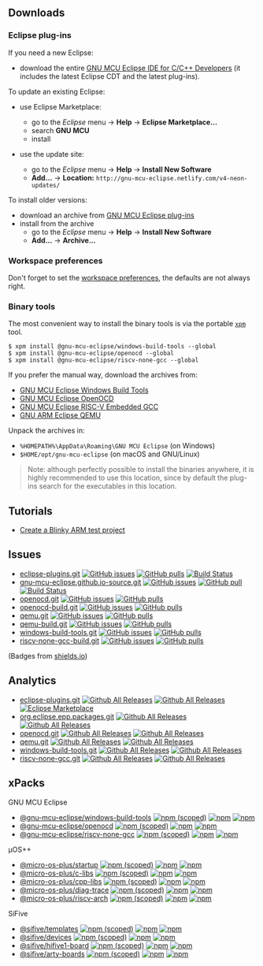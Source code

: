 ## Downloads

### Eclipse plug-ins

If you need a new Eclipse:

* download the entire [GNU MCU Eclipse IDE for C/C++ Developers](https://github.com/gnu-mcu-eclipse/org.eclipse.epp.packages/releases) (it includes the latest Eclipse CDT and the latest plug-ins).

To update an existing Eclipse:

* use Eclipse Marketplace:
  * go to the _Eclipse_ menu → **Help** → **Eclipse Marketplace...**
  * search **GNU MCU** 
  * install
  
* use the update site:
  * go to the _Eclipse_ menu → **Help** → **Install New Software**
  * **Add...** → **Location:** `http://gnu-mcu-eclipse.netlify.com/v4-neon-updates/`

To install older versions:

* download an archive from [GNU MCU Eclipse plug-ins](https://github.com/gnu-mcu-eclipse/eclipse-plugins/releases)
* install from the archive
  * go to the _Eclipse_ menu → **Help** → **Install New Software**
  * **Add...** → **Archive...**

### Workspace preferences

Don't forget to set the [workspace preferences](https://gnu-mcu-eclipse.github.io/eclipse/workspace/preferences/), the defaults are not always right.

### Binary tools

The most convenient way to install the binary tools is via the portable [`xpm`](https://www.npmjs.com/package/xpm) tool.

```console
$ xpm install @gnu-mcu-eclipse/windows-build-tools --global
$ xpm install @gnu-mcu-eclipse/openocd --global
$ xpm install @gnu-mcu-eclipse/riscv-none-gcc --global
```

If you prefer the manual way, download the archives from:

* [GNU MCU Eclipse Windows Build Tools](https://github.com/gnu-mcu-eclipse/windows-build-tools/releases)
* [GNU MCU Eclipse OpenOCD](https://github.com/gnu-mcu-eclipse/openocd/releases)
* [GNU MCU Eclipse RISC-V Embedded GCC ](https://github.com/gnu-mcu-eclipse/riscv-none-gcc/releases)
* [GNU ARM Eclipse QEMU](https://github.com/gnu-mcu-eclipse/qemu/releases)

Unpack the archives in:

* `%HOMEPATH%\AppData\Roaming\GNU MCU Eclipse` (on Windows)
* `$HOME/opt/gnu-mcu-eclipse` (on macOS and GNU/Linux)

> Note: although perfectly possible to install the binaries anywhere, it is highly recommended to use this location, since by default the plug-ins search for the executables in this location.

## Tutorials

* [Create a Blinky ARM test project](https://gnu-mcu-eclipse.github.io/tutorials/blinky-arm/)

## Issues

* [eclipse-plugins.git](https://github.com/gnu-mcu-eclipse/eclipse-plugins/) [![GitHub issues](https://img.shields.io/github/issues/gnu-mcu-eclipse/eclipse-plugins.svg)](https://github.com/gnu-mcu-eclipse/eclipse-plugins/issues/) [![GitHub pulls](https://img.shields.io/github/issues-pr/gnu-mcu-eclipse/eclipse-plugins.svg)](https://github.com/gnu-mcu-eclipse/eclipse-plugins/pulls/) [![Build Status](https://travis-ci.org/gnu-mcu-eclipse/eclipse-plugins.svg?branch=develop)](https://travis-ci.org/gnu-mcu-eclipse/eclipse-plugins/) 
* [gnu-mcu-eclipse.github.io-source.git](https://github.com/gnu-mcu-eclipse/gnu-mcu-eclipse.github.io-source/) [![GitHub issues](https://img.shields.io/github/issues/gnu-mcu-eclipse/gnu-mcu-eclipse.github.io-source.svg)](https://github.com/gnu-mcu-eclipse/gnu-mcu-eclipse.github.io-source/issues/) [![GitHub pull](https://img.shields.io/github/issues-pr/gnu-mcu-eclipse/gnu-mcu-eclipse.github.io-source.svg)](https://github.com/gnu-mcu-eclipse/gnu-mcu-eclipse.github.io-source/pulls/) [![Build Status](https://travis-ci.org/gnu-mcu-eclipse/eclipse-plugins.svg?branch=develop)](https://github.com/gnu-mcu-eclipse/gnu-mcu-eclipse.github.io-source/issues/) 
* [openocd.git](https://github.com/gnu-mcu-eclipse/openocd/) [![GitHub issues](https://img.shields.io/github/issues/gnu-mcu-eclipse/openocd.svg)](https://github.com/gnu-mcu-eclipse/openocd/issues/) [![GitHub pulls](https://img.shields.io/github/issues-pr/gnu-mcu-eclipse/openocd.svg)](https://github.com/gnu-mcu-eclipse/openocd/pulls/)
* [openocd-build.git](https://github.com/gnu-mcu-eclipse/openocd-build/) [![GitHub issues](https://img.shields.io/github/issues/gnu-mcu-eclipse/openocd-build.svg)](https://github.com/gnu-mcu-eclipse/openocd-build/issues/) [![GitHub pulls](https://img.shields.io/github/issues-pr/gnu-mcu-eclipse/openocd-build.svg)](https://github.com/gnu-mcu-eclipse/openocd-build/pulls/)
* [qemu.git](https://github.com/gnu-mcu-eclipse/qemu/) [![GitHub issues](https://img.shields.io/github/issues/gnu-mcu-eclipse/qemu.svg)](https://github.com/gnu-mcu-eclipse/qemu/issues/) [![GitHub pulls](https://img.shields.io/github/issues-pr/gnu-mcu-eclipse/qemu.svg)](https://github.com/gnu-mcu-eclipse/qemu/pulls/)
* [qemu-build.git](https://github.com/gnu-mcu-eclipse/qemu-build/) [![GitHub issues](https://img.shields.io/github/issues/gnu-mcu-eclipse/qemu-build.svg)](https://github.com/gnu-mcu-eclipse/qemu-build/issues/) [![GitHub pulls](https://img.shields.io/github/issues-pr/gnu-mcu-eclipse/qemu-build.svg)](https://github.com/gnu-mcu-eclipse/qemu-build/pulls/)
* [windows-build-tools.git](https://github.com/gnu-mcu-eclipse/windows-build-tools/) [![GitHub issues](https://img.shields.io/github/issues/gnu-mcu-eclipse/windows-build-tools.svg)](https://github.com/gnu-mcu-eclipse/windows-build-tools/issues/) [![GitHub pulls](https://img.shields.io/github/issues-pr/gnu-mcu-eclipse/windows-build-tools.svg)](https://github.com/gnu-mcu-eclipse/windows-build-tools/pulls/)
* [riscv-none-gcc-build.git](https://github.com/gnu-mcu-eclipse/riscv-none-gcc-build/) [![GitHub issues](https://img.shields.io/github/issues/gnu-mcu-eclipse/riscv-none-gcc-build.svg)](https://github.com/gnu-mcu-eclipse/riscv-none-gcc-build/issues/) [![GitHub pulls](https://img.shields.io/github/issues-pr/gnu-mcu-eclipse/riscv-none-gcc-build.svg)](https://github.com/gnu-mcu-eclipse/riscv-none-gcc-build/pulls/)

(Badges from [shields.io](http://shields.io))

## Analytics

* [eclipse-plugins.git](https://github.com/gnu-mcu-eclipse/eclipse-plugins/) [![Github All Releases](https://img.shields.io/github/downloads/gnu-mcu-eclipse/eclipse-plugins/latest/total.svg)](https://github.com/gnu-mcu-eclipse/eclipse-plugins/releases/) [![Github All Releases](https://img.shields.io/github/downloads/gnu-mcu-eclipse/eclipse-plugins/total.svg)](https://github.com/gnu-mcu-eclipse/eclipse-plugins/releases/) [![Eclipse Marketplace](https://img.shields.io/eclipse-marketplace/dt/gnu-mcu-eclipse.svg?label=marketplace)](https://github.com/gnu-mcu-eclipse/eclipse-plugins/)
* [org.eclipse.epp.packages.git](https://github.com/gnu-mcu-eclipse/org.eclipse.epp.packages/) [![Github All Releases](https://img.shields.io/github/downloads/gnu-mcu-eclipse/org.eclipse.epp.packages/latest/total.svg)](https://github.com/gnu-mcu-eclipse/org.eclipse.epp.packages/releases/) [![Github All Releases](https://img.shields.io/github/downloads/gnu-mcu-eclipse/org.eclipse.epp.packages/total.svg)](https://github.com/gnu-mcu-eclipse/org.eclipse.epp.packages/releases/)
* [openocd.git](https://github.com/gnu-mcu-eclipse/openocd/) [![Github All Releases](https://img.shields.io/github/downloads/gnu-mcu-eclipse/openocd/latest/total.svg)](https://github.com/gnu-mcu-eclipse/openocd/releases/) [![Github All Releases](https://img.shields.io/github/downloads/gnu-mcu-eclipse/openocd/total.svg)](https://github.com/gnu-mcu-eclipse/openocd/releases/)
* [qemu.git](https://github.com/gnu-mcu-eclipse/qemu/) [![Github All Releases](https://img.shields.io/github/downloads/gnu-mcu-eclipse/qemu/latest/total.svg)](https://github.com/gnu-mcu-eclipse/qemu/releases/) [![Github All Releases](https://img.shields.io/github/downloads/gnu-mcu-eclipse/qemu/total.svg)](https://github.com/gnu-mcu-eclipse/qemu/releases/)
* [windows-build-tools.git](https://github.com/gnu-mcu-eclipse/windows-build-tools/) [![Github All Releases](https://img.shields.io/github/downloads/gnu-mcu-eclipse/windows-build-tools/latest/total.svg)](https://github.com/gnu-mcu-eclipse/windows-build-tools/releases/) [![Github All Releases](https://img.shields.io/github/downloads/gnu-mcu-eclipse/windows-build-tools/total.svg)](https://github.com/gnu-mcu-eclipse/windows-build-tools/releases/)
* [riscv-none-gcc.git](https://github.com/gnu-mcu-eclipse/riscv-none-gcc/) [![Github All Releases](https://img.shields.io/github/downloads/gnu-mcu-eclipse/riscv-none-gcc/latest/total.svg)](https://github.com/gnu-mcu-eclipse/riscv-none-gcc/releases/) [![Github All Releases](https://img.shields.io/github/downloads/gnu-mcu-eclipse/riscv-none-gcc/total.svg)](https://github.com/gnu-mcu-eclipse/riscv-none-gcc/releases/)

## xPacks

GNU MCU Eclipse

* [@gnu-mcu-eclipse/windows-build-tools](https://github.com/gnu-mcu-eclipse/windows-build-tools-xpack/) [![npm (scoped)](https://img.shields.io/npm/v/@gnu-mcu-eclipse/windows-build-tools.svg)](https://www.npmjs.com/package/@gnu-mcu-eclipse/windows-build-tools/) [![npm](https://img.shields.io/npm/dw/@gnu-mcu-eclipse/windows-build-tools.svg)](https://www.npmjs.com/package/@gnu-mcu-eclipse/windows-build-tools/) [![npm](https://img.shields.io/npm/dt/@gnu-mcu-eclipse/windows-build-tools.svg)](https://www.npmjs.com/package/@gnu-mcu-eclipse/windows-build-tools/)
* [@gnu-mcu-eclipse/openocd](https://github.com/gnu-mcu-eclipse/openocd-xpack/) [![npm (scoped)](https://img.shields.io/npm/v/@gnu-mcu-eclipse/openocd.svg)](https://www.npmjs.com/package/@gnu-mcu-eclipse/openocd/) [![npm](https://img.shields.io/npm/dw/@gnu-mcu-eclipse/openocd.svg)](https://www.npmjs.com/package/@gnu-mcu-eclipse/openocd/) [![npm](https://img.shields.io/npm/dt/@gnu-mcu-eclipse/openocd.svg)](https://www.npmjs.com/package/@gnu-mcu-eclipse/openocd/)
* [@gnu-mcu-eclipse/riscv-none-gcc](https://github.com/gnu-mcu-eclipse/riscv-none-gcc-xpack/) [![npm (scoped)](https://img.shields.io/npm/v/@gnu-mcu-eclipse/riscv-none-gcc.svg)](https://www.npmjs.com/package/@gnu-mcu-eclipse/riscv-none-gcc/) [![npm](https://img.shields.io/npm/dw/@gnu-mcu-eclipse/riscv-none-gcc.svg)](https://www.npmjs.com/package/@gnu-mcu-eclipse/riscv-none-gcc/) [![npm](https://img.shields.io/npm/dt/@gnu-mcu-eclipse/riscv-none-gcc.svg)](https://www.npmjs.com/package/@gnu-mcu-eclipse/riscv-none-gcc/)

µOS++

* [@micro-os-plus/startup](https://github.com/micro-os-plus/startup-xpack/) [![npm (scoped)](https://img.shields.io/npm/v/@micro-os-plus/startup.svg)](https://www.npmjs.com/package/@micro-os-plus/startup/) [![npm](https://img.shields.io/npm/dw/@micro-os-plus/startup.svg)](https://www.npmjs.com/package/@micro-os-plus/startup/) [![npm](https://img.shields.io/npm/dt/@micro-os-plus/startup.svg)](https://www.npmjs.com/package/@micro-os-plus/startup/)
* [@micro-os-plus/c-libs](https://github.com/micro-os-plus/c-libs-xpack/) [![npm (scoped)](https://img.shields.io/npm/v/@micro-os-plus/c-libs.svg)](https://www.npmjs.com/package/@micro-os-plus/c-libs/) [![npm](https://img.shields.io/npm/dw/@micro-os-plus/c-libs.svg)](https://www.npmjs.com/package/@micro-os-plus/c-libs/) [![npm](https://img.shields.io/npm/dt/@micro-os-plus/c-libs.svg)](https://www.npmjs.com/package/@micro-os-plus/c-libs/)
* [@micro-os-plus/cpp-libs](https://github.com/micro-os-plus/cpp-libs-xpack/) [![npm (scoped)](https://img.shields.io/npm/v/@micro-os-plus/cpp-libs.svg)](https://www.npmjs.com/package/@micro-os-plus/cpp-libs/) [![npm](https://img.shields.io/npm/dw/@micro-os-plus/cpp-libs.svg)](https://www.npmjs.com/package/@micro-os-plus/cpp-libs/) [![npm](https://img.shields.io/npm/dt/@micro-os-plus/cpp-libs.svg)](https://www.npmjs.com/package/@micro-os-plus/cpp-libs/)
* [@micro-os-plus/diag-trace](https://github.com/micro-os-plus/diag-trace-xpack/) [![npm (scoped)](https://img.shields.io/npm/v/@micro-os-plus/diag-trace.svg)](https://www.npmjs.com/package/@micro-os-plus/diag-trace/) [![npm](https://img.shields.io/npm/dw/@micro-os-plus/diag-trace.svg)](https://www.npmjs.com/package/@micro-os-plus/diag-trace/) [![npm](https://img.shields.io/npm/dt/@micro-os-plus/diag-trace.svg)](https://www.npmjs.com/package/@micro-os-plus/diag-trace/)
* [@micro-os-plus/riscv-arch](https://github.com/micro-os-plus/riscv-arch-xpack/) [![npm (scoped)](https://img.shields.io/npm/v/@micro-os-plus/riscv-arch.svg)](https://www.npmjs.com/package/@micro-os-plus/riscv-arch/) [![npm](https://img.shields.io/npm/dw/@micro-os-plus/riscv-arch.svg)](https://www.npmjs.com/package/@micro-os-plus/riscv-arch/) [![npm](https://img.shields.io/npm/dt/@micro-os-plus/riscv-arch.svg)](https://www.npmjs.com/package/@micro-os-plus/riscv-arch/)

SiFive

* [@sifive/templates](https://github.com/micro-os-plus/sifive-templates-xpack/) [![npm (scoped)](https://img.shields.io/npm/v/@sifive/templates.svg)](https://www.npmjs.com/package/@sifive/templates/) [![npm](https://img.shields.io/npm/dw/@sifive/templates.svg)](https://www.npmjs.com/package/@sifive/templates/) [![npm](https://img.shields.io/npm/dt/@sifive/templates.svg)](https://www.npmjs.com/package/@sifive/templates/)
* [@sifive/devices](https://github.com/micro-os-plus/sifive-devices-xpack/) [![npm (scoped)](https://img.shields.io/npm/v/@sifive/devices.svg)](https://www.npmjs.com/package/@sifive/devices/) [![npm](https://img.shields.io/npm/dw/@sifive/devices.svg)](https://www.npmjs.com/package/@sifive/devices/) [![npm](https://img.shields.io/npm/dt/@sifive/devices.svg)](https://www.npmjs.com/package/@sifive/devices/)
* [@sifive/hifive1-board](https://github.com/micro-os-plus/sifive-hifive1-board-xpack/) [![npm (scoped)](https://img.shields.io/npm/v/@sifive/hifive1-board.svg)](https://www.npmjs.com/package/@sifive/hifive1-board/) [![npm](https://img.shields.io/npm/dw/@sifive/hifive1-board.svg)](https://www.npmjs.com/package/@sifive/hifive1-board/) [![npm](https://img.shields.io/npm/dt/@sifive/hifive1-board.svg)](https://www.npmjs.com/package/@sifive/hifive1-board/)
* [@sifive/arty-boards](https://github.com/micro-os-plus/sifive-arty-boards-xpack/) [![npm (scoped)](https://img.shields.io/npm/v/@sifive/arty-boards.svg)](https://www.npmjs.com/package/@sifive/arty-boards/) [![npm](https://img.shields.io/npm/dw/@sifive/arty-boards.svg)](https://www.npmjs.com/package/@sifive/arty-boards/) [![npm](https://img.shields.io/npm/dt/@sifive/arty-boards.svg)](https://www.npmjs.com/package/@sifive/arty-boards/)

